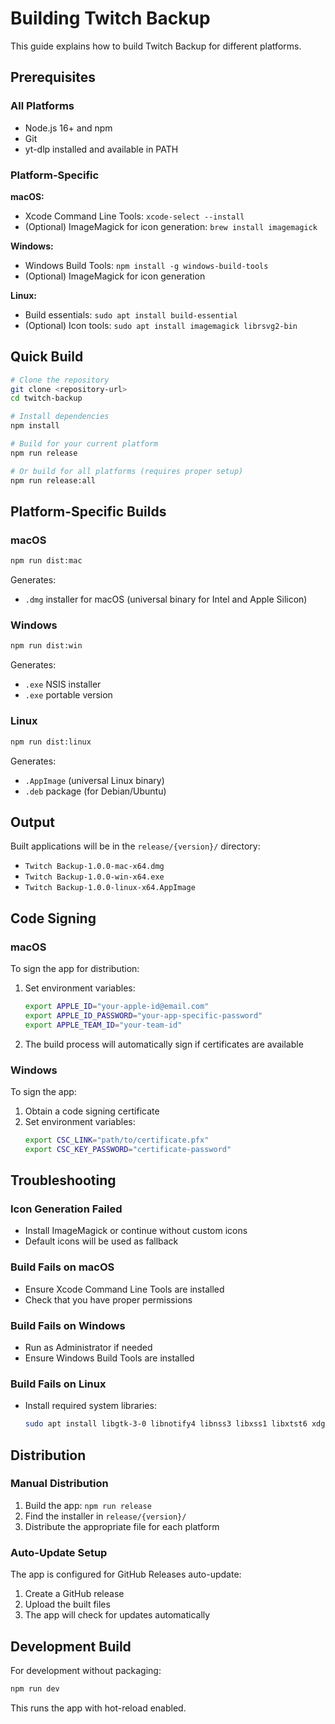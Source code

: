 # Building Twitch Backup

This guide explains how to build Twitch Backup for different platforms.

## Prerequisites

### All Platforms
- Node.js 16+ and npm
- Git
- yt-dlp installed and available in PATH

### Platform-Specific

**macOS:**
- Xcode Command Line Tools: `xcode-select --install`
- (Optional) ImageMagick for icon generation: `brew install imagemagick`

**Windows:**
- Windows Build Tools: `npm install -g windows-build-tools`
- (Optional) ImageMagick for icon generation

**Linux:**
- Build essentials: `sudo apt install build-essential`
- (Optional) Icon tools: `sudo apt install imagemagick librsvg2-bin`

## Quick Build

```bash
# Clone the repository
git clone <repository-url>
cd twitch-backup

# Install dependencies
npm install

# Build for your current platform
npm run release

# Or build for all platforms (requires proper setup)
npm run release:all
```

## Platform-Specific Builds

### macOS
```bash
npm run dist:mac
```
Generates:
- `.dmg` installer for macOS (universal binary for Intel and Apple Silicon)

### Windows
```bash
npm run dist:win
```
Generates:
- `.exe` NSIS installer
- `.exe` portable version

### Linux
```bash
npm run dist:linux
```
Generates:
- `.AppImage` (universal Linux binary)
- `.deb` package (for Debian/Ubuntu)

## Output

Built applications will be in the `release/{version}/` directory:
- `Twitch Backup-1.0.0-mac-x64.dmg`
- `Twitch Backup-1.0.0-win-x64.exe`
- `Twitch Backup-1.0.0-linux-x64.AppImage`

## Code Signing

### macOS
To sign the app for distribution:
1. Set environment variables:
   ```bash
   export APPLE_ID="your-apple-id@email.com"
   export APPLE_ID_PASSWORD="your-app-specific-password"
   export APPLE_TEAM_ID="your-team-id"
   ```
2. The build process will automatically sign if certificates are available

### Windows
To sign the app:
1. Obtain a code signing certificate
2. Set environment variables:
   ```bash
   export CSC_LINK="path/to/certificate.pfx"
   export CSC_KEY_PASSWORD="certificate-password"
   ```

## Troubleshooting

### Icon Generation Failed
- Install ImageMagick or continue without custom icons
- Default icons will be used as fallback

### Build Fails on macOS
- Ensure Xcode Command Line Tools are installed
- Check that you have proper permissions

### Build Fails on Windows
- Run as Administrator if needed
- Ensure Windows Build Tools are installed

### Build Fails on Linux
- Install required system libraries:
  ```bash
  sudo apt install libgtk-3-0 libnotify4 libnss3 libxss1 libxtst6 xdg-utils libatspi2.0-0 libsecret-1-0
  ```

## Distribution

### Manual Distribution
1. Build the app: `npm run release`
2. Find the installer in `release/{version}/`
3. Distribute the appropriate file for each platform

### Auto-Update Setup
The app is configured for GitHub Releases auto-update:
1. Create a GitHub release
2. Upload the built files
3. The app will check for updates automatically

## Development Build

For development without packaging:
```bash
npm run dev
```

This runs the app with hot-reload enabled.